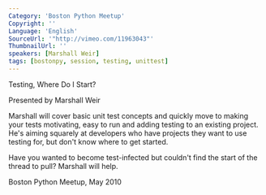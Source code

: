 ```yaml
---
Category: 'Boston Python Meetup'
Copyright: ''
Language: 'English'
SourceUrl: '"http://vimeo.com/11963043"'
ThumbnailUrl: ''
speakers: [Marshall Weir]
tags: [bostonpy, session, testing, unittest]
---
```

Testing, Where Do I Start?

Presented by Marshall Weir

Marshall will cover basic unit test concepts and quickly move to making your
tests motivating, easy to run and adding testing to an existing project. He's
aiming squarely at developers who have projects they want to use testing for,
but don't know where to get started.

Have you wanted to become test-infected but couldn't find the start of the
thread to pull? Marshall will help.

Boston Python Meetup, May 2010

